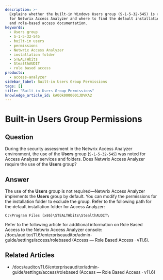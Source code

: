 ```yaml
---
description: >-
  Explains whether the built-in Windows Users group (S-1-5-32-545) is required
  for Netwrix Access Analyzer and where to find the default installation folder
  and role-based access documentation.
keywords:
  - Users group
  - S-1-5-32-545
  - built-in users
  - permissions
  - Netwrix Access Analyzer
  - installation folder
  - STEALTHbits
  - StealthAUDIT
  - role based access
products:
  - access-analyzer
sidebar_label: Built-in Users Group Permissions
tags: []
title: "Built-in Users Group Permissions"
knowledge_article_id: kA0Qk0000001JDVKA2
---
```


# Built-in Users Group Permissions

## Question

During the security assessment in the Netwrix Access Analyzer environment, the use of the **Users** group (`S-1-5-32-545`) was noted for Access Analyzer services and folders. Does Netwrix Access Analyzer require the use of the **Users** group?

## Answer

The use of the **Users** group is not required—Netwrix Access Analyzer implements the **Users** group by default. You can modify the permissions for the installation folder to exclude the group. Refer to the following path for the default installation folder for Access Analyzer:

```text
C:\Program Files (x86)\STEALTHbits\StealthAUDIT\
```

Refer to the following article for additional information on Role Based Access to the Netwrix Access Analyzer console: /docs/auditor/11.6/enterpriseauditor/admin-guide/settings/access/rolebased (Access — Role Based Access · v11.6).

## Related Articles

- /docs/auditor/11.6/enterpriseauditor/admin-guide/settings/access/rolebased (Access — Role Based Access · v11.6)
